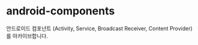 # android-components
안드로이드 컴포넌트 (Activity, Service, Broadcast Receiver, Content Provider)를 아카이브합니다.
